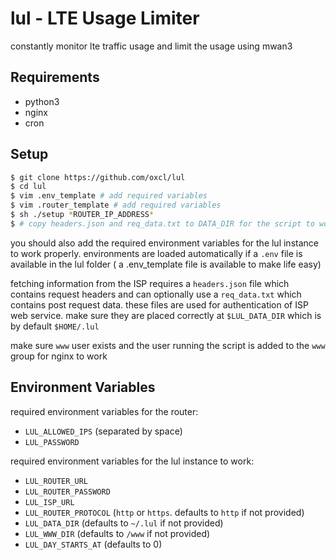 # lul - LTE Usage Limiter
constantly monitor lte traffic usage and limit the usage using mwan3

## Requirements
- python3
- nginx
- cron

## Setup
```bash
$ git clone https://github.com/oxcl/lul
$ cd lul
$ vim .env_template # add required variables
$ vim .router_template # add required variables
$ sh ./setup *ROUTER_IP_ADDRESS*
$ # copy headers.json and req_data.txt to DATA_DIR for the script to work properly
```
you should also add the required environment variables for the lul instance to work properly.
environments are loaded automatically if a `.env` file is available in the lul folder ( a .env_template file is available to make life easy)

fetching information from the ISP requires a `headers.json` file which contains request headers and can optionally use a `req_data.txt` which contains post request data. these files are used for authentication of ISP web service. make sure they are placed correctly at `$LUL_DATA_DIR` which is by default `$HOME/.lul`

make sure `www` user exists and the user running the script is added to the `www` group for nginx to work

## Environment Variables
required environment variables for the router:
- `LUL_ALLOWED_IPS` (separated by space)
- `LUL_PASSWORD`

required environment variables for the lul instance to work:
- `LUL_ROUTER_URL`
- `LUL_ROUTER_PASSWORD`
- `LUL_ISP_URL`
- `LUL_ROUTER_PROTOCOL` (`http` or `https`. defaults to `http` if not provided)
- `LUL_DATA_DIR` (defaults to `~/.lul` if not provided)
- `LUL_WWW_DIR` (defaults to `/www` if not provided)
- `LUL_DAY_STARTS_AT` (defaults to 0)